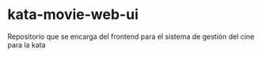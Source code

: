 # kata-movie-web-ui
Repositorio que se encarga del frontend para el sistema de gestión del cine para la kata
